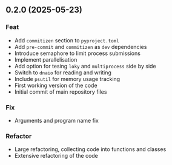 ## 0.2.0 (2025-05-23)

### Feat

- Add `commitizen` section to `pyproject.toml`
- Add `pre-commit` and `commitizen` as `dev` dependencies
- Introduce semaphore to limit process submissions
- Implement parallelisation
- Add option for tesing `loky` and `multiprocess` side by side
- Switch to `dnaio` for reading and writing
- Include `psutil` for memory usage tracking
- First working version of the code
- Initial commit of main repository files

### Fix

- Arguments and program name fix

### Refactor

- Large refactoring, collecting code into functions and classes
- Extensive refactoring of the code
